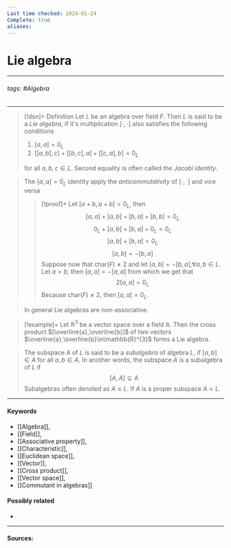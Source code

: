 ```yaml
---
Last time checked: 2024-01-24
Complete: true
aliases:
---
```

# Lie algebra
***
###### tags: #Algebra 
***
>[!dsn]+ Definition
>Let $L$ be an algebra over field $F$. Then $L$ is said to be a *Lie algebra*, if it's multiplication $[\cdot,\cdot]$ also satisfies the following conditions
>1. $[a,a]=0_{L}$
>2. $[[a,b],c]+[[b,c],a]+[[c,a],b]=0_{L}$
>
>for all $a,b,c\in L$. Second equality is often called the *Jacobi identity*.

>The $[a,a]=0_{L}$ identity apply the *anticommutativity* of $[\cdot,\cdot]$ and vice versa
>>[!proof]+
>>Let $[a+b,a+b]=0_{L}$, then
>>$$[a,a]+[a,b]+[b,a]+[b,b]=0_{L}$$
>>$$0_{L}+[a,b]+[b,a]+0_{L}=0_{L}$$
>>$$[a,b]+[b,a]=0_{L}$$
>>$$[a,b]=-[b,a]$$
>>Suppose now that $\text{char}(F)\ne2$ and let $[a,b]=-[b,a]$,$\forall a,b\in L$. Let $a=b$, then $[a,a]=-[a,a]$ from which we get that 
>>$$2[a,a]=0_{L}$$
>>Because $\text{char}(F)\ne2$, then $[a,a]=0_{L}$.

>In general Lie algebras are *non*-associative.

>[!example]+
>Let $\mathbb{R}^{3}$ be a vector space over a field $\mathbb{R}$. Then the cross product $[\overline{a},\overline{b}]$ of two vectors $\overline{a},\overline{b}\in\mathbb{R}^{3}$ forms a Lie algebra. 

>The subspace $A$ of $L$ is said to be a *subalgebra* of algebra $L$, if $[a,b]\in A$ for all $a,b\in A$. In another words, the subspace $A$ is a subalgebra of $L$ if 
>$$[A,A]\subseteq A$$
>Subalgebras often denoted as $A\le L$. If $A$ is a proper subspace $A<L$.

***
#### Keywords
- [[Algebra]],
- [[Field]],
- [[Associative property]],
- [[Characteristic]],
- [[Euclidean space]],
- [[Vector]],
- [[Cross product]],
- [[Vector space]],
- [[Commutant in algebras]]
#### Possibly related
- 
***
#### Sources: